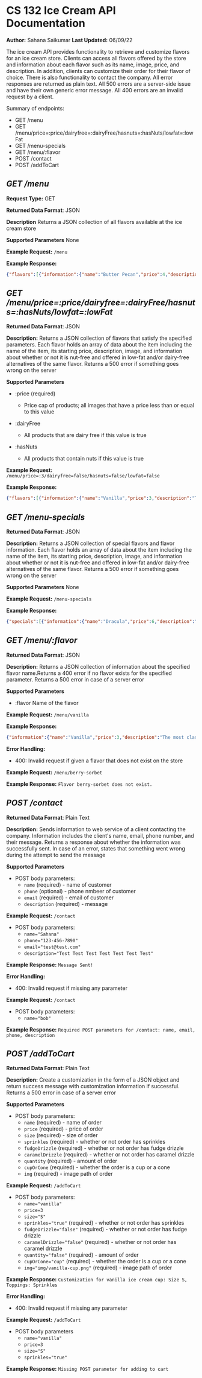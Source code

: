 # CS 132 Ice Cream API Documentation
**Author:** Sahana Saikumar
**Last Updated:** 06/09/22

The ice cream API provides functionality to retrieve and customize flavors for an ice cream store. Clients can access all flavors offered by the store and information about each flavor such as its name, image,
price, and description. In addition, clients can customize their order for their flavor of choice. There is also functionality to contact the company. All error responses are returned as plain text. All 500 errors are a server-side issue and have their own generic error message. All 400 errors are an invalid request by a client.

Summary of endpoints:
* GET /menu
* GET /menu/price=:price/dairyfree=:dairyFree/hasnuts=:hasNuts/lowfat=:lowFat
* GET /menu-specials
* GET /menu/:flavor
* POST /contact
* POST /addToCart

## *GET /menu*

**Request Type:** GET

**Returned Data Format**: JSON

**Description**
Returns a JSON collection of all flavors available at the ice cream store

**Supported Parameters**
None

**Example Request:** `/menu`

**Example Response:**
```json
{"flavors":[{"information":{"name":"Butter Pecan","price":4,"description":"Satisfy your cravings with this perfect combination of crunchy and smooth!","image":"img/butter-pecan-cup.png","special":"false"},"nutrition":{"dairyFreeOption":"true","containsNuts":"true","lowFatOption":"false"}},{"information":{"name":"Chocolate","price":4,"description":"Enjoy a classic with our chocolate ice cream!","image":"img/chocolate-cup.png","special":"false"},"nutrition":{"dairyFreeOption":"true","containsNuts":"false","lowFatOption":"true"}},{"information":{"name":"Cookie Dough","price":4,"description":"You won't be able to get enough of this cookie dough ice cream!","image":"img/cookie-dough-cup.png","special":"false"},"nutrition":{"dairyFreeOption":"true","containsNuts":"false","lowFatOption":"false"}},{"information":{"name":"Dracula","price":6,"description":"Count Dracula wishes this flavor existed during his time","image":"img/dracula-cup.png","special":"true"},"nutrition":{"dairyFreeOption":"false","containsNuts":"false","lowFatOption":"false"}},{"information":{"name":"Garlic Bread","price":6,"description":"Your favorite appetizer turned into an ice cream flavor!","image":"img/garlic-bread-cup.png","special":"true"},"nutrition":{"dairyFreeOption":"false","containsNuts":"false","lowFatOption":"false"}},{"information":{"name":"J And Pb","price":5,"description":"Berry-flavored ice cream with peanut butter chunks!","image":"img/j-and-pb-cup.png","special":"false"},"nutrition":{"dairyFreeOption":"true","containsNuts":"true","lowFatOption":"false"}},{"information":{"name":"Lavender","price":6,"description":"Enjoy the fresh taste of nature with our lavender flavor ice cream!","image":"img/lavender-cup.png","special":"true"},"nutrition":{"dairyFreeOption":"true","containsNuts":"false","lowFatOption":"true"}},{"information":{"name":"Mango","price":5,"description":"Enjoy the fresh taste of mango with our mango flavor ice cream!","image":"img/mango-cup.png","special":"false"},"nutrition":{"dairyFreeOption":"true","containsNuts":"false","lowFatOption":"true"}},{"information":{"name":"Mint Chocolate Chip","price":4,"description":"Minty and delicious!","image":"img/mint-chocolate-chip-cup.png","special":"false"},"nutrition":{"dairyFreeOption":"false","containsNuts":"false","lowFatOption":"false"}},{"information":{"name":"Mocha Chocolate Chip","price":5,"description":"Satisfy your coffee cravings with this flavor!","image":"img/mocha-chocolate-chip-cup.png","special":"false"},"nutrition":{"dairyFreeOption":"false","containsNuts":"false","lowFatOption":"false"}},{"information":{"name":"Orange Sorbet","price":6,"description":"Enjoy the fresh taste of fruit with our orange sorbet!","image":"img/orange-sorbet-cup.png","special":"true"},"nutrition":{"dairyFreeOption":"true","containsNuts":"false","lowFatOption":"true"}},{"information":{"name":"Pb And J","price":5,"description":"A pb&j sandwich turned into an ice cream flavor!","image":"img/pb&j-cup.png","special":"false"},"nutrition":{"dairyFreeOption":"true","containsNuts":"true","lowFatOption":"false"}},{"information":{"name":"Popcorn","price":6,"description":"Popcorn turned into an ice cream flavor!","image":"img/popcorn-cup.png","special":"true"},"nutrition":{"dairyFreeOption":"false","containsNuts":"false","lowFatOption":"false"}},{"information":{"name":"Red Velvet","price":5,"description":"Satisfy your cravings with this red velvet flavor!","image":"img/red-velvet-cup.png","special":"false"},"nutrition":{"dairyFreeOption":"false","containsNuts":"false","lowFatOption":"false"}},{"information":{"name":"Rocky Road","price":4,"description":"Enjoy the crunch of this rocky road ice cream!","image":"img/rocky-road-cup.png","special":"false"},"nutrition":{"dairyFreeOption":"true","containsNuts":"true","lowFatOption":"true"}},{"information":{"name":"Strawberry","price":4,"description":"Enjoy a classic flavor with our strawberry ice cream!","image":"img/strawberry-cup.png","special":"false"},"nutrition":{"dairyFreeOption":"true","containsNuts":"false","lowFatOption":"true"}},{"information":{"name":"Toffee Fudge","price":5,"description":"A chewy and great-tasting flavor!","image":"img/toffee-fudge-cup.png","special":"false"},"nutrition":{"dairyFreeOption":"false","containsNuts":"false","lowFatOption":"true"}},{"information":{"name":"Vanilla","price":3,"description":"The most classic of the classics!","image":"img/vanilla-cup.png","special":"false"},"nutrition":{"dairyFreeOption":"true","containsNuts":"false","lowFatOption":"true"}}]}
```

## *GET /menu/price=:price/dairyfree=:dairyFree/hasnuts=:hasNuts/lowfat=:lowFat*
**Returned Data Format**: JSON

**Description:**
Returns a JSON collection of flavors that satisfy the specified parameters. Each flavor holds an array of data about the item including the name of the item, its starting price, description, image, and information about whether or not it is nut-free and offered in low-fat and/or dairy-free alternatives of the same flavor. Returns a 500 error if something goes wrong on the server

**Supported Parameters**
* :price (required)
  * Price cap of products; all images that have a price less than or equal to this value

* :dairyFree
  * All products that are dairy free if this value is true

* :hasNuts
  * All products that contain nuts if this value is true

**Example Request:** `/menu/price=:3/dairyfree=false/hasnuts=false/lowfat=false`

**Example Response:**
``` JSON
{"flavors":[{"information":{"name":"Vanilla","price":3,"description":"The most classic of the classics!","image":"img/vanilla-cup.png","special":"false"},"nutrition":{"dairyFreeOption":"true","containsNuts":"false","lowFatOption":"true"}}]}
```

## *GET /menu-specials*
**Returned Data Format**: JSON

**Description:**
Returns a JSON collection of special flavors and flavor information. Each flavor holds an array of data about the item including the name of the item, its starting price, description, image, and information about whether or not it is nut-free and offered in low-fat and/or dairy-free alternatives of the same flavor. Returns a 500 error if something goes wrong on the server

**Supported Parameters**
None

**Example Request:** `/menu-specials`

**Example Response:**
``` JSON
{"specials":[{"information":{"name":"Dracula","price":6,"description":"Count Dracula wishes this flavor existed during his time","image":"img/dracula-cup.png","special":"true"},"nutrition":{"dairyFreeOption":"false","containsNuts":"false","lowFatOption":"false"}},{"information":{"name":"Garlic Bread","price":6,"description":"Your favorite appetizer turned into an ice cream flavor!","image":"img/garlic-bread-cup.png","special":"true"},"nutrition":{"dairyFreeOption":"false","containsNuts":"false","lowFatOption":"false"}},{"information":{"name":"Lavender","price":6,"description":"Enjoy the fresh taste of nature with our lavender flavor ice cream!","image":"img/lavender-cup.png","special":"true"},"nutrition":{"dairyFreeOption":"true","containsNuts":"false","lowFatOption":"true"}},{"information":{"name":"Orange Sorbet","price":6,"description":"Enjoy the fresh taste of fruit with our orange sorbet!","image":"img/orange-sorbet-cup.png","special":"true"},"nutrition":{"dairyFreeOption":"true","containsNuts":"false","lowFatOption":"true"}},{"information":{"name":"Popcorn","price":6,"description":"Popcorn turned into an ice cream flavor!","image":"img/popcorn-cup.png","special":"true"},"nutrition":{"dairyFreeOption":"false","containsNuts":"false","lowFatOption":"false"}}]}
```

## *GET /menu/:flavor*
**Returned Data Format**: JSON

**Description:**
 Returns a JSON collection of information about the specified flavor name.Returns a 400 error if no flavor exists for the specified parameter. Returns a 500 error in case of a server error

**Supported Parameters**
* :flavor
  Name of the flavor

**Example Request:** `/menu/vanilla`

**Example Response:**
``` JSON
{"information":{"name":"Vanilla","price":3,"description":"The most classic of the classics!","image":"img/vanilla-cup.png","special":"false"},"nutrition":{"dairyFreeOption":"true","containsNuts":"false","lowFatOption":"true"}}
```

**Error Handling:**
* 400: Invalid request if given a flavor that does not exist on the store

**Example Request:** `/menu/berry-sorbet`

**Example Response:**
```Flavor berry-sorbet does not exist.```

## *POST /contact*
**Returned Data Format**: Plain Text

**Description:**
Sends information to web service of a client contacting the company. Information includes the client's name, email, phone number, and their message. Returns a response about whether the information was successfully sent. In case of an error, states that something went wrong during the attempt to send the message

**Supported Parameters**
* POST body parameters:
  * `name` (required) - name of customer
  * `phone` (optional) - phone nmbeer of customer
  * `email` (required) - email of customer
  * `description` (required) - message 

**Example Request:** `/contact`
* POST body parameters:
  * `name="Sahana"`
  * `phone="123-456-7890"`
  * `email="test@test.com"`
  * `description="Test Test Test Test Test Test Test"`

**Example Response:**
```Message Sent!```

**Error Handling:**
* 400: Invalid request if missing any parameter

**Example Request:** `/contact`
* POST body parameters:
  * `name="bob"`

**Example Response:**
```Required POST parameters for /contact: name, email, phone, description```

## *POST /addToCart*
**Returned Data Format**: Plain Text

**Description:**
Create a customization in the form of a JSON object and return success message with customization information if successful. Returns a 500 error in case of a server error

**Supported Parameters**
* POST body parameters:
  * `name` (required) - name of order
  * `price` (required) - price of order
  * `size` (required) - size of order
  * `sprinkles` (required) - whether or not order has sprinkles 
  * `fudgeDrizzle` (required) - whether or not order has fudge drizzle 
  * `caramelDrizzle` (required) - whether or not order has caramel drizzle 
  * `quantity` (required) - amount of order 
  * `cupOrCone` (required) - whether the order is a cup or a cone 
  * `img` (required) - image path of order 


**Example Request:** `/addToCart`
* POST body parameters:
  * `name="vanilla"`
  * `price=3`
  * `size="S"`
  * `sprinkles="true"` (required) - whether or not order has sprinkles 
  * `fudgeDrizzle="false"` (required) - whether or not order has fudge drizzle 
  * `caramelDrizzle="false"` (required) - whether or not order has caramel drizzle 
  * `quantity="false"` (required) - amount of order 
  * `cupOrCone="cup"` (required) - whether the order is a cup or a cone 
  * `img="img/vanilla-cup.png"` (required) - image path of order

**Example Response:**
```Customization for vanilla ice cream cup: Size S, Toppings: Sprinkles ```

**Error Handling:**
* 400: Invalid request if missing any parameter

**Example Request:** `/addToCart`
* POST body parameters
  * `name="vanilla"`
  * `price=3`
  * `size="S"`
  * `sprinkles="true"`

**Example Response:**
```Missing POST parameter for adding to cart```
